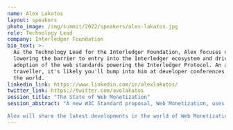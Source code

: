 ```yaml
---
name: Alex Lakatos
layout: speakers
photo_image: /img/summit/2022/speakers/alex-lakatos.jpg
role: Technology Lead
company: Interledger Foundation
bio_text: >-
  As the Technology Lead for the Interledger Foundation, Alex focuses on
  lowering the barrier to entry into the Interledger ecosystem and drives the
  adoption of the web standards powering the Interledger Protocol. An avid
  traveller, it's likely you'll bump into him at developer conferences around
  the world.
linkedin_link: https://www.linkedin.com/in/alexlakatos/
twitter_link: https://twitter.com/avolakatos
session_title: "The State of Web Monetization"
session_abstract: "A new W3C Standard proposal, Web Monetization, uses the Interledger Protocol to enable developers like you to make money from your work in an open, native, and seamless way. And all that with as little as a single line of HTML!

Alex will share the latest developments in the world of Web Monetization, the current developments for the ecosystem and the spec, will look at what the future holds for the Web Monetization API."
---
```

